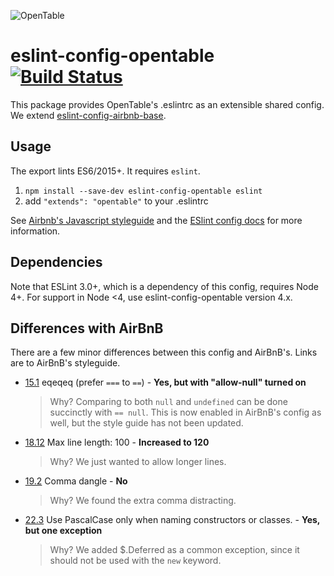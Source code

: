 ![OpenTable](https://media.otstatic.com/img/logo-fb47603a815bb1cf3e89400ba14587f1.png)

# eslint-config-opentable [![Build Status](https://travis-ci.org/opentable/eslint-config-opentable.svg?branch=master)](https://travis-ci.org/opentable/eslint-config-opentable)

This package provides OpenTable's .eslintrc as an extensible shared config. We extend [eslint-config-airbnb-base](https://www.npmjs.com/package/eslint-config-airbnb-base).

## Usage

The export lints ES6/2015+. It requires `eslint`.

1. `npm install --save-dev eslint-config-opentable eslint`
2. add `"extends": "opentable"` to your .eslintrc

See [Airbnb's Javascript styleguide](https://github.com/airbnb/javascript) and
the [ESlint config docs](http://eslint.org/docs/user-guide/configuring#extending-configuration-files)
for more information.

## Dependencies

Note that ESLint 3.0+, which is a dependency of this config, requires Node 4+.
For support in Node <4, use eslint-config-opentable version 4.x.

## Differences with AirBnB

There are a few minor differences between this config and AirBnB's. Links are to AirBnB's styleguide.

- [15.1](https://github.com/airbnb/javascript#comparison--eqeqeq) eqeqeq (prefer `===` to `==`) - **Yes, but with "allow-null" turned on**

  > Why? Comparing to both `null` and `undefined` can be done succinctly with `== null`.
  This is now enabled in AirBnB's config as well, but the style guide has not been updated.

- [18.12](https://github.com/airbnb/javascript#whitespace--max-len) Max line length: 100 - **Increased to 120**

  > Why? We just wanted to allow longer lines.

- [19.2](https://github.com/airbnb/javascript#commas--dangling) Comma dangle - **No**

  > Why? We found the extra comma distracting.

- [22.3](https://github.com/airbnb/javascript#naming--PascalCase) Use PascalCase only when naming constructors or classes. - **Yes, but one exception**

  > Why? We added $.Deferred as a common exception, since it should not be used with the `new` keyword.

